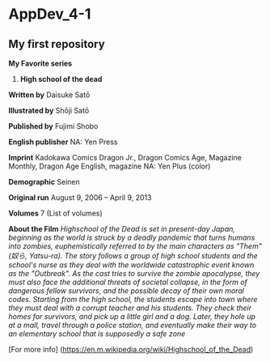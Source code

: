 # AppDev_4-1
## My first repository

**My Favorite series** 

1. **High school of the dead**

**Written by** Daisuke Satō

**Illustrated by** Shōji Satō

**Published by** Fujimi Shobo

**English publisher** NA: Yen Press

**Imprint** Kadokawa Comics Dragon Jr., Dragon Comics Age, Magazine Monthly, Dragon Age English, magazine NA: Yen Plus (color)

**Demographic** Seinen

**Original run** August 9, 2006 – April 9, 2013

**Volumes** 7 (List of volumes) 

**About the Film**
*Highschool of the Dead is set in present-day Japan, beginning as the world is struck by a deadly pandemic that turns humans into zombies, euphemistically referred to by the main characters as "Them" (奴ら, Yatsu-ra). The story follows a group of high school students and the school's nurse as they deal with the worldwide catastrophic event known as the "Outbreak". As the cast tries to survive the zombie apocalypse, they must also face the additional threats of societal collapse, in the form of dangerous fellow survivors, and the possible decay of their own moral codes. Starting from the high school, the students escape into town where they must deal with a corrupt teacher and his students. They check their homes for survivors, and pick up a little girl and a dog. Later, they hole up at a mall, travel through a police station, and eventually make their way to an elementary school that is supposedly a safe zone* 

[For more info] (https://en.m.wikipedia.org/wiki/Highschool_of_the_Dead) 


